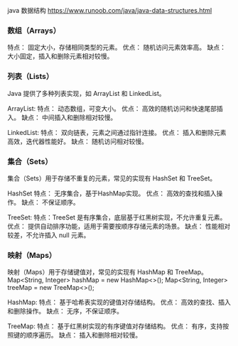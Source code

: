 java 数据结构
https://www.runoob.com/java/java-data-structures.html

### 数组（Arrays）
特点： 固定大小，存储相同类型的元素。
优点： 随机访问元素效率高。
缺点： 大小固定，插入和删除元素相对较慢。

### 列表（Lists）
Java 提供了多种列表实现，如 ArrayList 和 LinkedList。

ArrayList:
特点： 动态数组，可变大小。
优点： 高效的随机访问和快速尾部插入。
缺点： 中间插入和删除相对较慢。

LinkedList:
特点： 双向链表，元素之间通过指针连接。
优点： 插入和删除元素高效，迭代器性能好。
缺点： 随机访问相对较慢。

###  集合（Sets）
集合（Sets）用于存储不重复的元素，常见的实现有 HashSet 和 TreeSet。

HashSet
特点： 无序集合，基于HashMap实现。
优点： 高效的查找和插入操作。
缺点： 不保证顺序。

TreeSet:
特点：TreeSet 是有序集合，底层基于红黑树实现，不允许重复元素。
优点： 提供自动排序功能，适用于需要按顺序存储元素的场景。
缺点： 性能相对较差，不允许插入 null 元素。

### 映射（Maps）
映射（Maps）用于存储键值对，常见的实现有 HashMap 和 TreeMap。
Map<String, Integer> hashMap = new HashMap<>();
Map<String, Integer> treeMap = new TreeMap<>();

HashMap:
特点： 基于哈希表实现的键值对存储结构。
优点： 高效的查找、插入和删除操作。
缺点： 无序，不保证顺序。

TreeMap:
特点： 基于红黑树实现的有序键值对存储结构。
优点： 有序，支持按照键的顺序遍历。
缺点： 插入和删除相对较慢。

